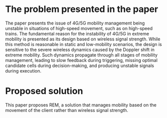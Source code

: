 # The problem presented in the paper
The paper presents the issue of 4G/5G mobility management being unstable in situations of high-speed movement, such as on high-speed trains. The fundamental reason for the instability of 4G/5G in extreme mobility is presented as its design based on wireless signal strength. While this method is reasonable in static and low-mobility scenarios, the design is sensitive to the severe wireless dynamics caused by the Doppler shift in extreme mobility. Such dynamics propagate through all stages of mobility management, leading to slow feedback during triggering, missing optimal candidate cells during decision-making, and producing unstable signals during execution.

# Proposed solution
This paper proposes REM, a solution that manages mobility based on the movement of the client rather than wireless signal strength.
